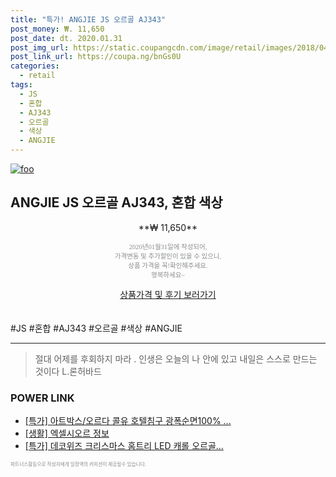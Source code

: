 ```yaml
--- 
title: "특가! ANGJIE JS 오르골 AJ343" 
post_money: ₩. 11,650 
post_date: dt. 2020.01.31 
post_img_url: https://static.coupangcdn.com/image/retail/images/2018/04/23/10/8/9b9ea589-943b-400f-902d-d3392d5d7dfb.jpg 
post_link_url: https://coupa.ng/bnGs0U 
categories: 
  - retail 
tags: 
  - JS 
  - 혼합 
  - AJ343 
  - 오르골 
  - 색상 
  - ANGJIE 
--- 
```

[![foo](https://static.coupangcdn.com/image/retail/images/2018/04/23/10/8/9b9ea589-943b-400f-902d-d3392d5d7dfb.jpg)](https://coupa.ng/bnGs0U) 

## ANGJIE JS 오르골 AJ343, 혼합 색상 
<p style="text-align: center;">**₩ 11,650**</p> 
<p style="text-align: center;"><span style="color: #898c8f; font-family: Georgia,Times,serif; font-size: 0.75em;">2020년01월31일에 작성되어, <br>가격변동 및 추가할인이 있을 수 있으니,<br> 상품 가격을 꼭!확인해주세요.<br>행복하세요~</span> 
</p>	 
<div markdown="0" style="text-align: center;"><a href="https://coupa.ng/bnGs0U" class="btn btn--success">상품가격 및 후기 보러가기</a></div> 
<br><br> 
  #JS #혼합 #AJ343 #오르골 #색상 #ANGJIE 
<hr> 

> 절대 어제를 후회하지 마라 . 인생은 오늘의 나 안에 있고 내일은 스스로 만드는 것이다 L.론허바드 


### POWER LINK

* <a href="https://blog.naver.com/an0733/221788722716" target="_blank">[특가] 아트박스/오르다 콜유 호텔침구 광폭순면100% ...</a>
* <a href="https://blog.naver.com/sakai111/221759863044" target="_blank"> [생활] 엑셀시오르 정보 </a>
* <a href="https://blog.naver.com/sakai111/221790292346" target="_blank">[특가] 데코위즈 크리스마스 홈트리 LED 캐롤 오르골...</a>

<span style="color: #898c8f; font-family: Georgia,Times,serif; font-size: 0.55em;">파트너스활동으로 작성자에게 일정액의 커미션이 제공될수 있습니다.</span> 
